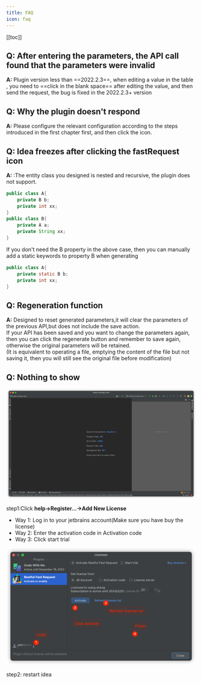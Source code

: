```yaml
---
title: FAQ
icon: faq
---
```


[[toc]]

## Q: After entering the parameters, the API call found that the parameters were invalid

**A:** Plugin version less than ==2022.2.3==, when editing a value in the table , you need to ==click in the blank space== after editing the value, and then send the request, the bug is fixed in the 2022.2.3+ version

## Q: Why the plugin doesn't respond

**A:** Please configure the relevant configuration according to the steps introduced in the first chapter first, and then click the icon.

## Q: Idea freezes after clicking the fastRequest icon

**A:** :The entity class you designed is nested and recursive, the plugin does not support.

```java
public class A{
    private B b;
    private int xx;
}
public class B{
    private A a;
    private String xx;
}
```

If you don't need the B property in the above case, then you can manually add a static keywords to property B when generating

```java
public class A{
    private static B b;
    private int xx;
}
```

## Q: Regeneration function

**A:** Designed to reset generated parameters,it will clear the parameters of the previous API,but does not include the save action.  
If your API has been saved and you want to change the parameters again, then you can click the regenerate button and remember to save again, otherwise the original parameters will be retained.  
(It is equivalent to operating a file, emptying the content of the file but not saving it, then you will still see the original file before modification)

## Q: Nothing to show <Badge text="2022.1.4+" type="danger"/>

![](/img/buy/none.png)

<Badge text="Follow these steps to register for licenses" type="danger" vertical="middle"/>

step1:Click **help->Register...->Add New License**

- Way 1: Log in to your jetbrains account(Make sure you have buy the license)
- Way 2: Enter the activation code in Activation code
- Way 3: Click start trial

![](/img/buy/step5.png)

step2: restart idea

